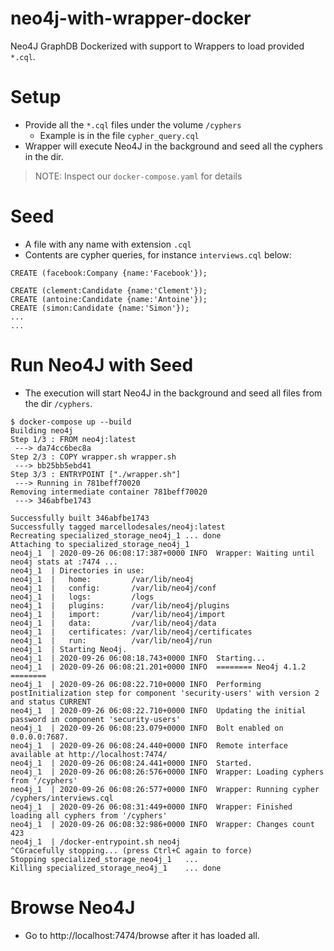 # neo4j-with-wrapper-docker

Neo4J GraphDB Dockerized with support to Wrappers to load provided `*.cql`.

# Setup

* Provide all the `*.cql` files under the volume `/cyphers`
  * Example is in the file `cypher_query.cql`
* Wrapper will execute Neo4J in the background and seed all the cyphers in the dir.

> NOTE: Inspect our `docker-compose.yaml` for details

# Seed

* A file with any name with extension `.cql`
* Contents are cypher queries, for instance `interviews.cql` below:

```cql
CREATE (facebook:Company {name:'Facebook'});

CREATE (clement:Candidate {name:'Clement'});
CREATE (antoine:Candidate {name:'Antoine'});
CREATE (simon:Candidate {name:'Simon'});
...
...
```

# Run Neo4J with Seed

* The execution will start Neo4J in the background and seed all files from the dir `/cyphers`.

```
$ docker-compose up --build
Building neo4j
Step 1/3 : FROM neo4j:latest
 ---> da74cc6bec8a
Step 2/3 : COPY wrapper.sh wrapper.sh
 ---> bb25bb5ebd41
Step 3/3 : ENTRYPOINT ["./wrapper.sh"]
 ---> Running in 781beff70020
Removing intermediate container 781beff70020
 ---> 346abfbe1743

Successfully built 346abfbe1743
Successfully tagged marcellodesales/neo4j:latest
Recreating specialized_storage_neo4j_1 ... done
Attaching to specialized_storage_neo4j_1
neo4j_1  | 2020-09-26 06:08:17:387+0000 INFO  Wrapper: Waiting until neo4j stats at :7474 ...
neo4j_1  | Directories in use:
neo4j_1  |   home:         /var/lib/neo4j
neo4j_1  |   config:       /var/lib/neo4j/conf
neo4j_1  |   logs:         /logs
neo4j_1  |   plugins:      /var/lib/neo4j/plugins
neo4j_1  |   import:       /var/lib/neo4j/import
neo4j_1  |   data:         /var/lib/neo4j/data
neo4j_1  |   certificates: /var/lib/neo4j/certificates
neo4j_1  |   run:          /var/lib/neo4j/run
neo4j_1  | Starting Neo4j.
neo4j_1  | 2020-09-26 06:08:18.743+0000 INFO  Starting...
neo4j_1  | 2020-09-26 06:08:21.201+0000 INFO  ======== Neo4j 4.1.2 ========
neo4j_1  | 2020-09-26 06:08:22.710+0000 INFO  Performing postInitialization step for component 'security-users' with version 2 and status CURRENT
neo4j_1  | 2020-09-26 06:08:22.710+0000 INFO  Updating the initial password in component 'security-users'
neo4j_1  | 2020-09-26 06:08:23.079+0000 INFO  Bolt enabled on 0.0.0.0:7687.
neo4j_1  | 2020-09-26 06:08:24.440+0000 INFO  Remote interface available at http://localhost:7474/
neo4j_1  | 2020-09-26 06:08:24.441+0000 INFO  Started.
neo4j_1  | 2020-09-26 06:08:26:576+0000 INFO  Wrapper: Loading cyphers from '/cyphers'
neo4j_1  | 2020-09-26 06:08:26:577+0000 INFO  Wrapper: Running cypher /cyphers/interviews.cql
neo4j_1  | 2020-09-26 06:08:31:449+0000 INFO  Wrapper: Finished loading all cyphers from '/cyphers'
neo4j_1  | 2020-09-26 06:08:32:986+0000 INFO  Wrapper: Changes count 423
neo4j_1  | /docker-entrypoint.sh neo4j
^CGracefully stopping... (press Ctrl+C again to force)
Stopping specialized_storage_neo4j_1   ...
Killing specialized_storage_neo4j_1    ... done
```

# Browse Neo4J

* Go to http://localhost:7474/browse after it has loaded all.
